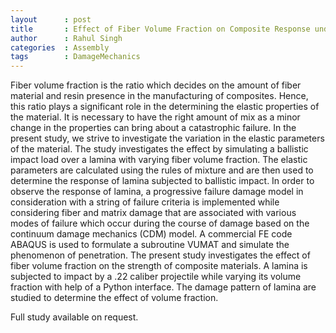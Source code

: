 ```yaml
---
layout      : post
title       : Effect of Fiber Volume Fraction on Composite Response under Ballistic Impact load 
author      : Rahul Singh
categories  : Assembly
tags        : DamageMechanics
---
```


Fiber volume fraction is the ratio which decides on the amount of fiber material and resin presence in the manufacturing of composites. Hence, this ratio plays a significant role in the determining the elastic properties of the material. It is necessary to have the right amount of mix as a minor change in the properties can bring about a catastrophic failure. In the present study, we strive to investigate the variation in the elastic parameters of the material. The study investigates the effect by simulating a ballistic impact load over a lamina with varying fiber volume fraction. The elastic parameters are calculated using the rules of mixture and are then used to determine the response of lamina subjected to ballistic impact. In order to observe the response of lamina, a progressive failure damage model in consideration with a string of failure criteria is implemented while considering fiber and matrix damage that are associated with various modes of failure which occur during the course of damage based on the continuum damage mechanics (CDM) model. A commercial FE code ABAQUS is used to formulate a subroutine VUMAT and simulate the phenomenon of penetration.  The present study investigates the effect of fiber volume fraction on the strength of composite materials. A lamina is subjected to impact by a .22 caliber projectile while varying its volume fraction with help of a Python interface. The damage pattern of lamina are studied to determine the effect of volume fraction.

Full study available on request.